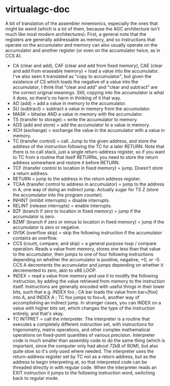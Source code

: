 # virtualagc-doc
A bit of translation of the assembler mnemonics, especially the ones that might be weird (which is a lot of them, because the AGC architecture isn't much like most modern architectures):
First, a general note that the registers are generally addressable as memory, and so instructions that operate on the accumulator and memory can also usually operate on the accumulator and another register (or even on the accumulator twice, as in CCS A).
- CA (clear and add), CAF (clear and add from fixed memory), CAE (clear and add from eraseable memory) = load a value into the accumulator. I've also seen it translated as "copy to accumulator", but given the existence of CS which loads the negative of a value into the accumulator, I think that "clear and add" and "clear and subtract" are the correct original meanings. Still, copying into the accumulator is what it does, so there's no harm in thinking of it that way.
- AD (add) = add a value in memory to the accumulator.
- SU (subtract) = subtract a value in memory from the accumulator.
- MASK = bitwise AND a value in memory with the accumulator.
- TS (transfer to storage) = write the accumulator to memory.
- ADS (add and store) = add the accumulator to a value in memory.
- XCH (exchange) = exchange the value in the accumulator with a value in memory.
- TC (transfer control) = call. Jump to the given address, and store the address of the instruction following the TC for a later RETURN. Note that there is no call stack, just a single return-address register, so if you want to TC from a routine that itself RETURNs, you need to store the return address somewhere and restore it before RETURN.
- TCF (transfer control to location in fixed memory) = jump. Doesn't store a return address.
- RETURN = jump to the address in the return address register.
- TCAA (transfer control to address in accumulator) = jump to the address in A, one way of doing an indirect jump. Actually sugar for TS Z (store the accumulator into the program counter).
- INHINT (inhibit interrupts) = disable interrupts.
- RELINT (release interrupts) = enable interrupts.
- BZF (branch if zero to location in fixed memory) = jump if the accumulator is zero.
- BZMF (branch if zero or minus to location in fixed memory) = jump if the accumulator is zero or negative.
- OVSK (overflow skip) = skip the following instruction if the accumulator contains an overflow.
- CCS (count, compare, and skip) = a general purpose loop / compare operation. Reads a value from memory, stores one less than that value to the accumulator, then jumps to one of four following instructions depending on whether the accumulator is positive, negative, +0, or -0. CCS A decrements the accumulator and jumps depending on whether it decremented to zero, akin to x86 LOOP.
- INDEX = read a value from memory and use it to modify the following instruction, by adding the value retrieved from memory to the instruction itself. Instructions are generally encoded with useful things in their lower bits, such that e.g. INDEX foo ; CA bar loads the value from bar+[foo] into A, and INDEX A ; TC foo jumps to foo+A, another way of accomplishing an indirect jump. In stranger cases, you can INDEX on a value with higher bits set, which changes the type of the instruction entirely, and that's okay.
- TC INTPRET = call the interpreter. The interpreter is a routine that executes a completely different instruction set, with instructions for trigonometry, matrix operations, and other complex mathematical operations on fixed-point quantities of various precision. Interpreter code is much smaller than assembly code to do the same thing (which is important, since the computer only had about 72kB of ROM), but also quite slow so it's only used where needed. The interpreter uses the return-address register set by TC not as a return address, but as the address to begin interpreting at, so that interpreted code can be threaded directly in with regular code. When the interpreter reads an EXIT instruction it jumps to the following instruction word, switching back to regular mode.
